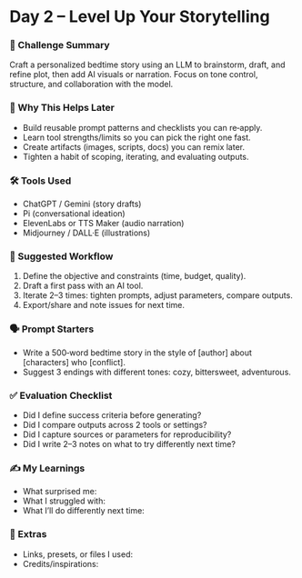 # Day 2 – Level Up Your Storytelling

### 📝 Challenge Summary
Craft a personalized bedtime story using an LLM to brainstorm, draft, and refine plot, then add AI visuals or narration. Focus on tone control, structure, and collaboration with the model.

### 🧩 Why This Helps Later
- Build reusable prompt patterns and checklists you can re‑apply.
- Learn tool strengths/limits so you can pick the right one fast.
- Create artifacts (images, scripts, docs) you can remix later.
- Tighten a habit of scoping, iterating, and evaluating outputs.

### 🛠 Tools Used
- ChatGPT / Gemini (story drafts)
- Pi (conversational ideation)
- ElevenLabs or TTS Maker (audio narration)
- Midjourney / DALL·E (illustrations)

### 🧪 Suggested Workflow
1. Define the objective and constraints (time, budget, quality).
2. Draft a first pass with an AI tool.
3. Iterate 2–3 times: tighten prompts, adjust parameters, compare outputs.
4. Export/share and note issues for next time.

### 🗣 Prompt Starters
- Write a 500‑word bedtime story in the style of [author] about [characters] who [conflict].
- Suggest 3 endings with different tones: cozy, bittersweet, adventurous.

### ✅ Evaluation Checklist
- Did I define success criteria before generating?
- Did I compare outputs across 2 tools or settings?
- Did I capture sources or parameters for reproducibility?
- Did I write 2–3 notes on what to try differently next time?

### ✍️ My Learnings
- What surprised me:
- What I struggled with:
- What I’ll do differently next time:

### 📎 Extras
- Links, presets, or files I used:
- Credits/inspirations:
